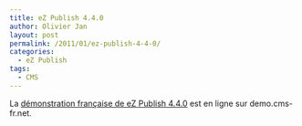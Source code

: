 ```yaml
---
title: eZ Publish 4.4.0
author: Olivier Jan
layout: post
permalink: /2011/01/ez-publish-4-4-0/
categories:
  - eZ Publish
tags:
  - CMS
--- 
```


La [démonstration française de eZ Publish 4.4.0][1] est en ligne sur demo.cms-fr.net.

 [1]: /demo/ezpublish/